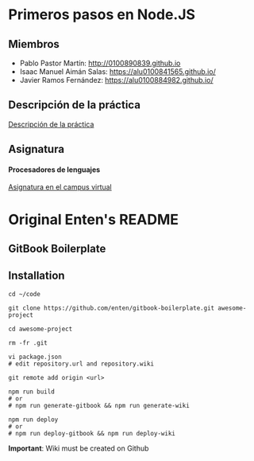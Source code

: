 # Primeros pasos en Node.JS

## Miembros

* Pablo Pastor Martín: http://0100890839.github.io
* Isaac Manuel Aimán Salas: https://alu0100841565.github.io/
* Javier Ramos Fernández: https://alu0100884982.github.io/

## Descripción de la práctica

[Descripción de la práctica](https://casianorodriguezleon.gitbooks.io/ull-esit-1617/practicas/practicatareasiniciales2.html)

## Asignatura

#### Procesadores de lenguajes  

[Asignatura en el campus virtual](https://campusvirtual.ull.es/1617/course/view.php?id=1148)



# Original Enten's README

## GitBook Boilerplate

## Installation

```shell
cd ~/code

git clone https://github.com/enten/gitbook-boilerplate.git awesome-project

cd awesome-project

rm -fr .git

vi package.json
# edit repository.url and repository.wiki

git remote add origin <url>

npm run build
# or
# npm run generate-gitbook && npm run generate-wiki

npm run deploy
# or
# npm run deploy-gitbook && npm run deploy-wiki
```
__Important__: Wiki must be created on Github
